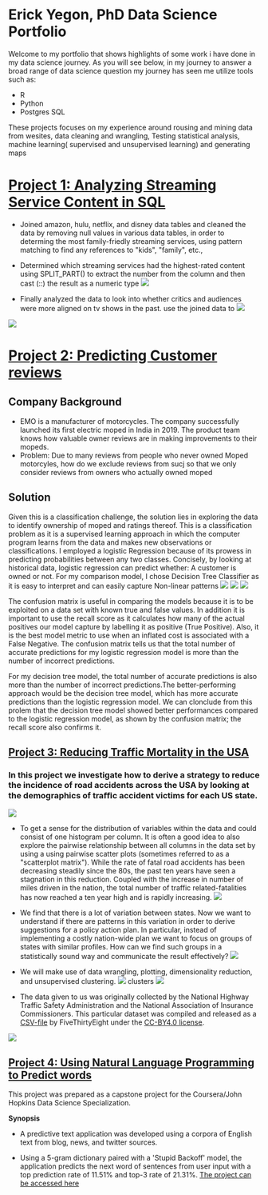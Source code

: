 
# Erick Yegon, PhD  Data Science Portfolio

Welcome to my portfolio that shows highlights of some work i have done in my data science journey. As you will see below, in my journey to answer a broad range of data science question my journey has seen me  utilize tools such as:
- R 
- Python
- Postgres SQL


These  projects focuses on my experience around rousing and mining data from wesites, data cleaning and wrangling, Testing statistical analysis, machine learning( supervised and unsupervised  learning) and generating maps

# [Project 1: Analyzing Streaming Service Content in SQL](https://app.datacamp.com/workspace/w/6346db3a-a2e9-4b31-9287-45c438911e7a)
* Joined amazon, hulu, netflix, and disney data tables and cleaned the data by removing null values in various data tables, in order to determing the most family-friedly streaming services, using pattern matching to find any references to "kids", "family", etc.,
* Determined which streaming services had the highest-rated content using SPLIT_PART() to extract the number from the column and then cast (::) the result as a numeric type
![](https://github.com/keyegon/Data-Science-Portfolio/blob/main/images/Family%20Oriented.png)

* Finally analyzed the data to  look into whether critics and audiences were more aligned on tv shows in the past. use the joined data to 
![](https://github.com/keyegon/Data-Science-Portfolio/blob/main/images/average%20over%20time%202.png)

![](https://github.com/keyegon/Data-Science-Portfolio/blob/main/images/Average%20Difference%20over%20time.png)
# [Project 2: Predicting Customer reviews](https://app.datacamp.com/workspace/w/314d154e-22ea-4efb-b758-efa019946b2d)
## Company Background
* EMO is a manufacturer of motorcycles. The company successfully launched its first electric moped in India in 2019. The product team knows how valuable owner reviews are in making improvements to their mopeds.
* Problem:  Due to many reviews from people who never owned Moped motorcyles, how do we exclude  reviews from sucj so that we only consider reviews from owners who actually owned moped 

## Solution
Given this is a classification challenge, the solution lies in exploring the data to identify  ownership of moped and  ratings thereof. This is a classification problem as it is a supervised learning approach in which the computer program learns from the data and makes new observations or classifications. I employed a logistic Regression because of its prowess in predicting probabilities between any two classes. Concisely, by looking at historical data, logistic regression can predict whether: A customer is owned or not.  For my comparison model, I chose Decision Tree Classifier as it is easy to interpret and can easily capture Non-linear patterns
![](https://github.com/keyegon/Data-Science-Portfolio/blob/main/images/Percent%20Ownership.png)
![](https://github.com/keyegon/Data-Science-Portfolio/blob/main/images/ratings.png)
![](https://github.com/keyegon/Data-Science-Portfolio/blob/main/images/confusion%20Matrix.png)

The confusion matrix is useful in comparing the models because it is to be exploited on a data set with known true and false values. In addition it is important to use the recall score as it calculates how many of the actual positives our model capture by labelling it as positive (True Positive). Also, it is the best model metric to use when an inflated cost is associated with a False Negative. The confusion matrix tells us that the total number of accurate predictions for my logistic regression model is more than the number of incorrect predictions. 

For my decision tree model, the total number of accurate predictions is also more than the number of incorrect predictions.The better-performing approach would be the decision tree model, which has more accurate predictions than the logistic regression model. We can clonclude from this prolem that the decision tree model showed better performances compared to the logistic regression model, as shown by the confusion matrix; the recall score also confirms it.

## [Project 3: Reducing Traffic Mortality in the USA](https://app.datacamp.com/workspace/w/def90728-19ec-4a6f-b8e3-a471e2ca07b5)

### In this project we investigate how to derive a strategy to reduce the incidence of road accidents across the USA by looking at the demographics of traﬃc accident victims for each US state. 
![](https://github.com/keyegon/Data-Science-Portfolio/blob/main/images/car-accident.jpg)

- To get a sense for the distribution of variables within the data and could consist of one histogram per column. It is often a good idea to also explore the pairwise relationship between all columns in the data set by using a using pairwise scatter plots (sometimes referred to as a "scatterplot matrix").
While the rate of fatal road accidents has been decreasing steadily since the 80s, the past ten years have seen a stagnation in this reduction. Coupled with the increase in number of miles driven in the nation, the total number of traffic related-fatalities has now reached a ten year high and is rapidly increasing.
![](https://github.com/keyegon/Data-Science-Portfolio/blob/main/images/scatter.png)

* We find that there is a lot of variation between states. Now we want to understand if there are patterns in this variation in order to derive suggestions for a policy action plan. In particular, instead of implementing a costly nation-wide plan we want to focus on groups of states with similar profiles. How can we find such groups in a statistically sound way and communicate the result effectively?
![](https://github.com/keyegon/Data-Science-Portfolio/blob/main/images/scatter%20viz.png)
- We will make use of data wrangling, plotting, dimensionality reduction, and unsupervised clustering.
![](https://github.com/keyegon/Data-Science-Portfolio/blob/main/images/Kmeans.png)
clusters
![](https://github.com/keyegon/Data-Science-Portfolio/blob/main/images/clusters.png)

* The data given to us was originally collected by the National Highway Traffic Safety Administration and the National Association of Insurance Commissioners. This particular dataset was compiled and released as a [CSV-file](https://github.com/fivethirtyeight/data/tree/master/bad-drivers) by FiveThirtyEight under the [CC-BY4.0 license](https://github.com/%EF%AC%81vethirtyeight/data).

![](https://github.com/keyegon/Data-Science-Portfolio/blob/main/images/violin%20plot.png)

## [Project 4: Using Natural Language Programming to Predict words](https://ri45rz-erick-yegon.shinyapps.io/Capstone)
This project was prepared as a capstone project for the Coursera/John Hopkins Data Science Specialization.

**Synopsis**
* A predictive text application was developed using a corpora of English text from blog, news, and twitter sources.

* Using a 5-gram dictionary paired with a 'Stupid Backoff' model, the application predicts the next word of sentences from user input with a top prediction rate of 11.51% and top-3 rate of 21.31%.
[The project can be accessed here](https://ri45rz-erick-yegon.shinyapps.io/Capstone)

## 
